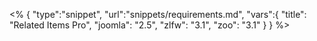 <% {
	"type":"snippet", "url":"snippets/requirements.md", "vars":{
		"title": "Related Items Pro",
		"joomla": "2.5",
		"zlfw": "3.1",
		"zoo": "3.1"
	}
} %>